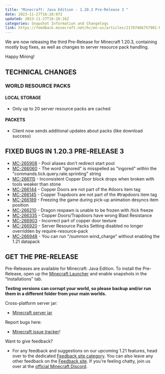 ```yaml
---
title: "Minecraft: Java Edition - 1.20.3 Pre-Release 3 "
date: 2023-11-27T16:28:07Z
updated: 2023-11-27T16:28:16Z
categories: Snapshot Information and Changelogs
link: https://feedback.minecraft.net/hc/en-us/articles/21707466757901-Minecraft-Java-Edition-1-20-3-Pre-Release-3-
---
```


We are now releasing the third Pre-Release for Minecraft 1.20.3, containing mostly bug fixes, as well as changes to server resource pack handling.

Happy Mining!

## TECHNICAL CHANGES

### WORLD RESOURCE PACKS

#### LOCAL STORAGE

- Only up to 20 server resource packs are cached

#### PACKETS

- Client now sends additional updates about packs (like download success)

## FIXED BUGS IN 1.20.3 PRE-RELEASE 3

- [MC-265908](https://bugs.mojang.com/browse/MC-265908) - Pool aliases don't redirect start pool
- [MC-266060](https://bugs.mojang.com/browse/MC-266060) - The word "ignored" is misspelled as "ingored" within the "commands.tick.query.rate.sprinting" string
- [MC-266115](https://bugs.mojang.com/browse/MC-266115) - Inconsistent Copper Door block drops when broken with tools weaker than stone
- [MC-266144](https://bugs.mojang.com/browse/MC-266144) - Copper Doors are not part of the \#doors item tag
- [MC-266145](https://bugs.mojang.com/browse/MC-266145) - Copper Trapdoors are not part of the \#trapdoors item tag
- [MC-266189](https://bugs.mojang.com/browse/MC-266189) - Freezing the game during pick-up animation desyncs item position
- [MC-266210](https://bugs.mojang.com/browse/MC-266210) - Dragon respawn is unable to be frozen with /tick freeze
- [MC-266335](https://bugs.mojang.com/browse/MC-266335) - Copper Doors/Trapdoors have wrong Blast Resistance
- [MC-266903](https://bugs.mojang.com/browse/MC-266903) - Incorrect part of copper door texture
- [MC-266920](https://bugs.mojang.com/browse/MC-266920) - Server Resource Packs Setting disabled no longer overridden by require-resource-pack
- [MC-266948](https://bugs.mojang.com/browse/MC-266948) - You can run "/summon wind_charge" without enabling the 1.21 datapack

## GET THE PRE-RELEASE

Pre-Releases are available for Minecraft: Java Edition. To install the Pre-Release, open up the [Minecraft Launcher](https://www.minecraft.net/download.html) and enable snapshots in the "Installations" tab.

**Testing versions can corrupt your world, so please backup and/or run them in a different folder from your main worlds.**

Cross-platform server jar:

- [Minecraft server jar](https://piston-data.mojang.com/v1/objects/3802cf61288841f29f0af0d7c73ab58094be34cd/server.jar)

Report bugs here:

- [Minecraft issue tracker](https://bugs.mojang.com/projects/MC/summary)!

Want to give feedback?

- For any feedback and suggestions on our upcoming 1.21 features, head over to the dedicated [Feedback site category](https://aka.ms/Minecraft121Feedback). You can also leave any other feedback on the [Feedback site](https://feedback.minecraft.net/). If you're feeling chatty, join us over at the [official Minecraft Discord](https://discordapp.com/invite/minecraft).

